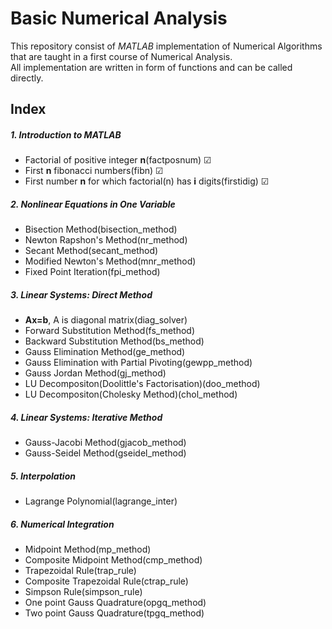 # Basic Numerical Analysis
This repository consist of *MATLAB* implementation of Numerical Algorithms that are taught in a first course of Numerical Analysis.  
All implementation are written in form of functions and can be called directly.
## Index
##### 1. Introduction to MATLAB
* Factorial of positive integer **n**(factposnum) &#x2611;
* First **n** fibonacci numbers(fibn) &#x2611;
* First number **n** for which factorial(n) has **i** digits(firstidig) &#x2611;   

##### 2. Nonlinear Equations in One Variable
* Bisection Method(bisection_method)
* Newton Rapshon's Method(nr_method)
* Secant Method(secant_method)
* Modified Newton's Method(mnr_method)
* Fixed Point Iteration(fpi_method)

##### 3. Linear Systems: Direct Method
* **Ax=b**, A is diagonal matrix(diag_solver)
* Forward Substitution Method(fs_method)
* Backward Substitution Method(bs_method)
* Gauss Elimination Method(ge_method)
* Gauss Elimination with Partial Pivoting(gewpp_method)
* Gauss Jordan Method(gj_method)
* LU Decompositon(Doolittle's Factorisation)(doo_method)
* LU Decompositon(Cholesky Method)(chol_method)

##### 4. Linear Systems: Iterative Method
* Gauss-Jacobi Method(gjacob_method)
* Gauss-Seidel Method(gseidel_method)

##### 5. Interpolation
* Lagrange Polynomial(lagrange_inter)

##### 6. Numerical Integration
* Midpoint Method(mp_method)
* Composite Midpoint Method(cmp_method)
* Trapezoidal Rule(trap_rule)
* Composite Trapezoidal Rule(ctrap_rule)
* Simpson Rule(simpson_rule)
* One point Gauss Quadrature(opgq_method)
* Two point Gauss Quadrature(tpgq_method)
